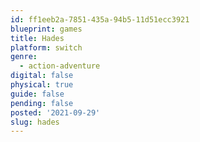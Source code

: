 ```yaml
---
id: ff1eeb2a-7851-435a-94b5-11d51ecc3921
blueprint: games
title: Hades
platform: switch
genre:
  - action-adventure
digital: false
physical: true
guide: false
pending: false
posted: '2021-09-29'
slug: hades
---
```

